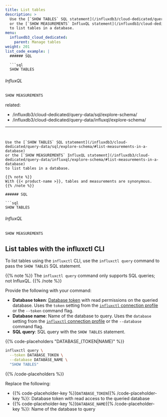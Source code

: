 ```yaml
---
title: List tables
description: >
  Use the [`SHOW TABLES` SQL statement](/influxdb3/cloud-dedicated/query-data/sql/explore-schema/#list-measurements-in-a-database)
  or the [`SHOW MEASUREMENTS` InfluxQL statement](/influxdb3/cloud-dedicated/query-data/influxql/explore-schema/#list-measurements-in-a-database)
  to list tables in a database.
menu:
  influxdb3_cloud_dedicated:
    parent: Manage tables
weight: 201
list_code_example: |
  ###### SQL

  ```sql
  SHOW TABLES
  ```

  ###### InfluxQL
  
  ```sql
  SHOW MEASUREMENTS
  ```
related:
  - /influxdb3/cloud-dedicated/query-data/sql/explore-schema/
  - /influxdb3/cloud-dedicated/query-data/influxql/explore-schema/
---
```


Use the [`SHOW TABLES` SQL statement](/influxdb3/cloud-dedicated/query-data/sql/explore-schema/#list-measurements-in-a-database)
or the [`SHOW MEASUREMENTS` InfluxQL statement](/influxdb3/cloud-dedicated/query-data/influxql/explore-schema/#list-measurements-in-a-database)
to list tables in a database.

{{% note %}}
With {{< product-name >}}, tables and measurements are synonymous.
{{% /note %}}

###### SQL

```sql
SHOW TABLES
```

###### InfluxQL

```sql
SHOW MEASUREMENTS
```

## List tables with the influxctl CLI

To list tables using the `influxctl` CLI, use the `influxctl query` command to pass
the `SHOW TABLES` SQL statement.

{{% note %}}
The `influxctl query` command only supports SQL queries; not InfluxQL.
{{% /note %}}

Provide the following with your command:

- **Database token**: [Database token](/influxdb3/cloud-dedicated/admin/tokens/#database-tokens)
  with read permissions on the queried database. Uses the `token` setting from
  the [`influxctl` connection profile](/influxdb3/cloud-dedicated/reference/cli/influxctl/#configure-connection-profiles)
  or the `--token` command flag.
- **Database name**: Name of the database to query. Uses the `database` setting
  from the [`influxctl` connection profile](/influxdb3/cloud-dedicated/reference/cli/influxctl/#configure-connection-profiles)
  or the `--database` command flag.
- **SQL query**: SQL query with the `SHOW TABLES` statement.

{{% code-placeholders "DATABASE_(TOKEN|NAME)" %}}

```sh
influxctl query \
  --token DATABASE_TOKEN \
  --database DATABASE_NAME \
  "SHOW TABLES"
```

{{% /code-placeholders %}}

Replace the following:

- {{% code-placeholder-key %}}`DATABASE_TOKEN`{{% /code-placeholder-key %}}:
  Database token with read access to the queried database
- {{% code-placeholder-key %}}`DATABASE_NAME`{{% /code-placeholder-key %}}:
  Name of the database to query

